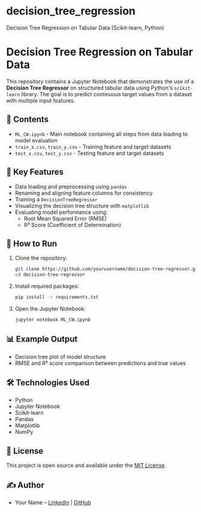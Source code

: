 # decision_tree_regression
Decision Tree Regression on Tabular Data (Scikit-learn, Python)

# Decision Tree Regression on Tabular Data

This repository contains a Jupyter Notebook that demonstrates the use of a **Decision Tree Regressor** on structured tabular data using Python's `scikit-learn` library. The goal is to predict continuous target values from a dataset with multiple input features.

## 📁 Contents

- `ML_CW.ipynb` - Main notebook containing all steps from data loading to model evaluation
- `train_x.csv`, `train_y.csv` - Training feature and target datasets
- `test_x.csv`, `test_y.csv` - Testing feature and target datasets

## 🧠 Key Features

- Data loading and preprocessing using `pandas`
- Renaming and aligning feature columns for consistency
- Training a `DecisionTreeRegressor`
- Visualizing the decision tree structure with `matplotlib`
- Evaluating model performance using:
  - Root Mean Squared Error (RMSE)
  - R² Score (Coefficient of Determination)

## 🚀 How to Run

1. Clone the repository:
   ```bash
   git clone https://github.com/yourusername/decision-tree-regressor.git
   cd decision-tree-regressor
   ```

2. Install required packages:
   ```bash
   pip install -r requirements.txt
   ```

3. Open the Jupyter Notebook:
   ```bash
   jupyter notebook ML_CW.ipynb
   ```

## 📊 Example Output

- Decision tree plot of model structure
- RMSE and R² score comparison between predictions and true values

## 🛠 Technologies Used

- Python
- Jupyter Notebook
- Scikit-learn
- Pandas
- Matplotlib
- NumPy

## 📄 License

This project is open source and available under the [MIT License](LICENSE).

## ✍️ Author

- Your Name – [LinkedIn](https://linkedin.com/in/yourprofile) | [GitHub](https://github.com/yourusername)
